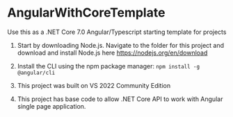 # AngularWithCoreTemplate
Use this as a .NET Core 7.0 Angular/Typescript starting template for projects

1. Start by downloading Node.js. Navigate to the folder for this project and download and install Node.js here https://nodejs.org/en/download

2. Install the CLI using the npm package manager:
    ```npm install -g @angular/cli```

3. This project was built on VS 2022 Community Edition

4. This project has base code to allow .NET Core API to work with Angular single page application.